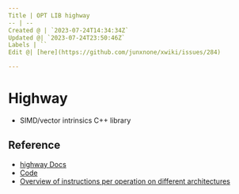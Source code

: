```yaml
---
Title | OPT LIB highway
-- | --
Created @ | `2023-07-24T14:34:34Z`
Updated @| `2023-07-24T23:50:46Z`
Labels | ``
Edit @| [here](https://github.com/junxnone/xwiki/issues/284)

---
```

# Highway
- SIMD/vector intrinsics C++ library




## Reference
- [highway Docs](https://google.github.io/highway/en/master/index.html)
- [Code](https://github.com/google/highway/)
- [Overview of instructions per operation on different architectures](https://google.github.io/highway/en/master/_downloads/7570796eb9b1e4f3e025626833f22c51/instruction_matrix.pdf)
